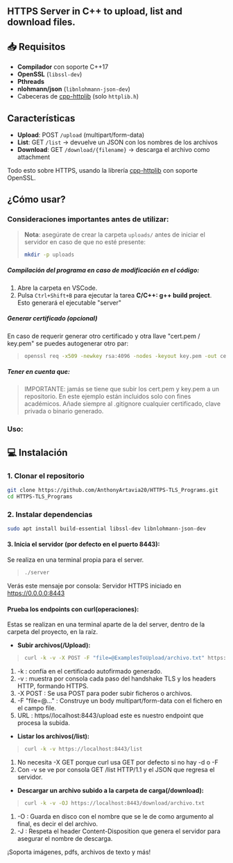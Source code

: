 ## HTTPS Server in C++ to upload, list and download files.

## 📥 Requisitos
- **Compilador** con soporte C++17  
- **OpenSSL** (`libssl-dev`)  
- **Pthreads**  
- **nlohmann/json** (`libnlohmann-json-dev`)  
- Cabeceras de [cpp-httplib](https://github.com/yhirose/cpp-httplib) (solo `httplib.h`)  

## Características

- **Upload**: POST `/upload` (multipart/form-data)  
- **List**: GET `/list` → devuelve un JSON con los nombres de los archivos  
- **Download**: GET `/download/{filename}` → descarga el archivo como attachment  

Todo esto sobre HTTPS, usando la librería [cpp-httplib](https://github.com/yhirose/cpp-httplib) con soporte OpenSSL.

## ¿Cómo usar?

### Consideraciones importantes antes de utilizar:
> **Nota**: asegúrate de crear la carpeta `uploads/` antes de iniciar el servidor en caso de que no esté presente:
> ```bash
> mkdir -p uploads
> ```

##### Compilación del programa en caso de modificación en el código:
1. Abre la carpeta en VSCode.  
2. Pulsa `Ctrl+Shift+B` para ejecutar la tarea **C/C++: g++ build project**. 
Esto generará el ejecutable "server"

##### Generar certificado (opcional)
En caso de requerir generar otro certificado y otra llave "cert.pem / key.pem" se puedes autogenerar otro par:
> ```bash
> openssl req -x509 -newkey rsa:4096 -nodes -keyout key.pem -out cert.pem -days 365 -subj "/C=CR/ST=SanJose/L=SanJose/O=MiOrg/OU=IT/CN=localhost"
> ```

##### Tener en cuenta que:
> IMPORTANTE: jamás se tiene que subir los cert.pem y key.pem a un repositorio.
En este ejemplo están incluidos solo con fines académicos.
Añade siempre al .gitignore cualquier certificado, clave privada o binario generado.


### Uso:
## 💻 Instalación
### 1. Clonar el repositorio
```bash
git clone https://github.com/AnthonyArtavia20/HTTPS-TLS_Programs.git
cd HTTPS-TLS_Programs
```
### 2.  Instalar dependencias
```bash
sudo apt install build-essential libssl-dev libnlohmann-json-dev
```

#### 3. Inicia el servidor (por defecto en el puerto 8443):
Se realiza en una terminal propia para el server.
> ```bash
> ./server
> ```
Verás este mensaje por consola: Servidor HTTPS iniciado en https://0.0.0.0:8443

#### Prueba los endpoints con curl(operaciones):
Estas se realizan  en una terminal aparte de la del server, dentro de la carpeta del proyecto, en la raíz.
- **Subir archivos(/Upload):**

> ```bash
> curl -k -v -X POST -F "file=@ExamplesToUpload/archivo.txt" https://localhost:8443/upload
> ```
1. -k : confía en el certificado autofirmado generado.
2.  -v : muestra por consola cada paso del handshake TLS y los headers HTTP, formando HTTPS.
3. -X POST : Se usa POST para poder subir ficheros o archivos.
4. -F "file=@..." : Construye un body multipart/form-data con el fichero en el campo file.
5. URL : https//localhost:8443/upload este es nuestro endpoint que procesa la subida.

- **Listar los archivos(/list):**

> ```bash
> curl -k -v https://localhost:8443/list
> ```
1.  No necesita -X GET  porque curl usa GET por defecto si no hay -d o -F
2. Con -v se ve por consola GET /list HTTP/1.1 y el JSON que regresa el servidor.

- **Descargar un archivo subido a la carpeta de carga(/download):**

> ```bash
> curl -k -v -OJ https://localhost:8443/download/archivo.txt
> ```
1.  -O : Guarda en disco con el nombre que se le de como argumento al final, es decir el del archivo.
2. -J : Respeta el header Content-Disposition que genera el servidor para asegurar el nombre de descarga.

¡Soporta imágenes, pdfs, archivos de texto y más!
